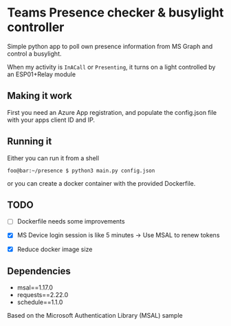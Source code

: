 # Teams Presence checker & busylight controller
Simple python app to poll own presence information from MS Graph and control a busylight.

When my activity is `InACall` or `Presenting`, it turns on a light controlled by an ESP01+Relay module

## Making it work
First you need an Azure App registration, and populate the config.json file with your apps client ID and IP.

## Running it

Either you can run it from a shell

```console
foo@bar:~/presence $ python3 main.py config.json
```

or you can create a docker container with the provided Dockerfile.

## TODO
- [ ] Dockerfile needs some improvements
- [x] MS Device login session is like 5 minutes -> Use MSAL to renew tokens
- [x] Reduce docker image size


## Dependencies
- msal==1.17.0
- requests==2.22.0
- schedule==1.1.0


Based on the Microsoft Authentication Library (MSAL) sample
